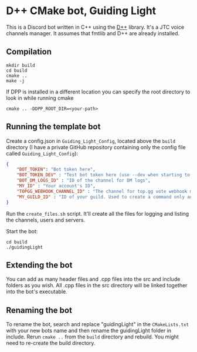 # D++ CMake bot, Guiding Light

This is a Discord bot written in C++ using the [D++](https://dpp.dev) library. It's a JTC voice channels manager. It assumes that fmtlib and D++ are already installed.

## Compilation

    mkdir build
    cd build
    cmake ..
    make -j

If DPP is installed in a different location you can specify the root directory to look in while running cmake 

    cmake .. -DDPP_ROOT_DIR=<your-path>

## Running the template bot

Create a config.json in `Guiding_Light_Config`, located above the `build` directory (I have a private GitHub repository containing only the config file called `Guiding_Light_Config`):

```json
{
    "BOT_TOKEN": "Bot token here",
    "BOT_TOKEN_DEV" : "Test bot token here (use --dev when starting to test new changes without affecting anything used in production)",
    "BOT_DM_LOGS_ID" : "ID of the channel for DM logs",
    "MY_ID" : "Your account's ID",
    "TOPGG_WEBHOOK_CHANNEL_ID" : "The channel for top.gg vote webhook messages",
    "MY_GUILD_ID" : "ID of your guild. Used to create a command only administrators (which I know can only be me) can use"
}
```

Run the `create_files.sh` script. It'll create all the files for logging and listing the channels, users and servers.

Start the bot:

    cd build
    ./guidingLight

## Extending the bot

You can add as many header files and .cpp files into the src and include folders as you wish. All .cpp files in the src directory will be linked together into the bot's executable.

## Renaming the bot

To rename the bot, search and replace "guidingLight" in the `CMakeLists.txt` with your new bots name and then rename the guidingLight folder in include. Rerun `cmake ..` from the `build` directory and rebuild. You might need to re-create the build directory.

